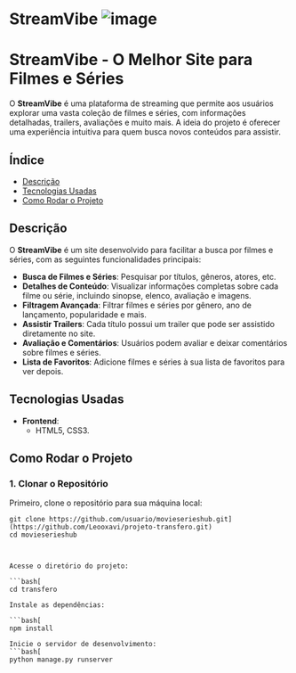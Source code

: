 ﻿# StreamVibe ![image](https://github.com/user-attachments/assets/01ff50a1-93fd-45f2-9e95-c4ad00a67686)



# StreamVibe - O Melhor Site para Filmes e Séries

O **StreamVibe** é uma plataforma de streaming que permite aos usuários explorar uma vasta coleção de filmes e séries, com informações detalhadas, trailers, avaliações e muito mais. A ideia do projeto é oferecer uma experiência intuitiva para quem busca novos conteúdos para assistir.

## Índice

- [Descrição](#descrição)
- [Tecnologias Usadas](#tecnologias-usadas)
- [Como Rodar o Projeto](#como-rodar-o-projeto)


## Descrição

O **StreamVibe** é um site desenvolvido para facilitar a busca por filmes e séries, com as seguintes funcionalidades principais:

- **Busca de Filmes e Séries**: Pesquisar por títulos, gêneros, atores, etc.
- **Detalhes de Conteúdo**: Visualizar informações completas sobre cada filme ou série, incluindo sinopse, elenco, avaliação e imagens.
- **Filtragem Avançada**: Filtrar filmes e séries por gênero, ano de lançamento, popularidade e mais.
- **Assistir Trailers**: Cada título possui um trailer que pode ser assistido diretamente no site.
- **Avaliação e Comentários**: Usuários podem avaliar e deixar comentários sobre filmes e séries.
- **Lista de Favoritos**: Adicione filmes e séries à sua lista de favoritos para ver depois.


## Tecnologias Usadas

- **Frontend**:
  - HTML5, CSS3.
  
## Como Rodar o Projeto

### 1. Clonar o Repositório

Primeiro, clone o repositório para sua máquina local:

```bash[
git clone https://github.com/usuario/movieserieshub.git](https://github.com/Leooxavi/projeto-transfero.git)
cd movieserieshub



Acesse o diretório do projeto:

```bash[
cd transfero

Instale as dependências:

```bash[
npm install

Inicie o servidor de desenvolvimento:
```bash[
python manage.py runserver

